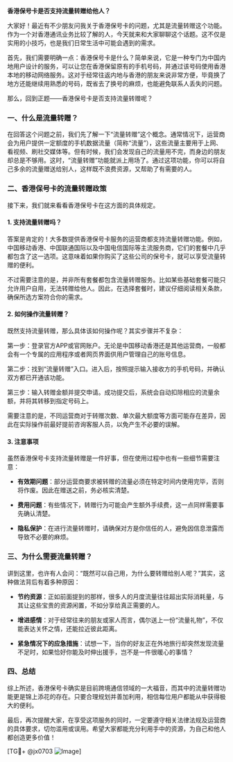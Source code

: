 **香港保号卡是否支持流量转赠给他人？**

大家好！最近有不少朋友问我关于香港保号卡的问题，尤其是流量转赠这个功能。作为一个对香港通讯业务比较了解的人，今天就来和大家聊聊这个话题。这不仅是实用的小技巧，也是我们日常生活中可能会遇到的需求。

首先，我们需要明确一点：香港保号卡是什么？简单来说，它是一种专门为中国内地用户设计的服务，可以让您在香港保留原有的手机号码，并通过该号码使用香港本地的移动网络服务。这对于经常往返内地与香港的朋友来说非常方便，毕竟换了地方还能继续用熟悉的号码，既省去了换号的麻烦，也能避免联系人丢失的问题。

那么，回到正题——香港保号卡是否支持流量转赠呢？

### 一、什么是流量转赠？
在回答这个问题之前，我们先了解一下“流量转赠”这个概念。通常情况下，运营商会为用户提供一定额度的手机数据流量（简称“流量”），这些流量主要用于上网、看视频、刷社交媒体等。但有时候，我们会发现自己的流量用不完，而身边的朋友却总是不够用。这时，“流量转赠”功能就派上用场了。通过这项功能，你可以将自己多余的流量赠送给别人，这样既不浪费资源，又帮助了有需要的人。

### 二、香港保号卡的流量转赠政策
接下来，我们就来看看香港保号卡在这方面的具体规定。

#### 1. **支持流量转赠吗？**
答案是肯定的！大多数提供香港保号卡服务的运营商都支持流量转赠功能。例如，中国移动香港、中国联通国际以及中国电信国际等主流服务商，它们的套餐中几乎都包含了这一选项。这意味着如果你购买了这些公司的保号卡，就可以享受流量转赠的便利。

不过需要注意的是，并非所有套餐都包含流量转赠服务。比如某些基础套餐可能只允许用户自用，无法转赠给他人。因此，在选择套餐时，建议仔细阅读相关条款，确保所选方案符合你的需求。

#### 2. **如何操作流量转赠？**
既然支持流量转赠，那么具体该如何操作呢？其实步骤并不复杂：

第一步：登录官方APP或官网账户。无论是中国移动香港还是其他运营商，一般都会有一个专属的应用程序或者网页界面供用户管理自己的账号信息。

第二步：找到“流量转赠”入口。进入后，按照提示输入接收方的手机号码，并确认双方都已开通该功能。

第三步：输入转赠金额并提交申请。成功提交后，系统会自动扣除相应的流量余额，并将其转移到指定号码上。

需要注意的是，不同运营商对于转赠次数、单次最大额度等方面可能存在差异，因此在实际操作前最好提前咨询客服人员，以免产生不必要的误解。

#### 3. **注意事项**
虽然香港保号卡支持流量转赠是一件好事，但在使用过程中也有一些细节需要注意：

- **有效期问题**：部分运营商要求被转赠的流量必须在特定时间内使用完毕，否则将作废。因此在赠送之前，务必核实清楚。
  
- **费用问题**：有些情况下，转赠行为可能会产生额外手续费，这一点同样需要事先确认清楚。

- **隐私保护**：在进行流量转赠时，请确保对方是你信任的人，避免因信息泄露而导致不必要的麻烦。

### 三、为什么需要流量转赠？
讲到这里，也许有人会问：“既然可以自己用，为什么要转赠给别人呢？”其实，这种做法背后有着多种原因：

- **节约资源**：正如前面提到的那样，很多人的月度流量往往超出实际消耗量，与其让这些宝贵的资源闲置，不如分享给真正需要的人。
  
- **增进感情**：对于经常往来的朋友或家人而言，偶尔送上一份“流量礼物”，不仅能表达关怀之情，还能拉近彼此距离。

- **紧急情况下的应急措施**：试想一下，当你的好友正在外地旅行却突然发现流量不足时，如果恰好你能及时伸出援手，岂不是一件很暖心的事情？

### 四、总结
综上所述，香港保号卡确实是目前跨境通信领域的一大福音，而其中的流量转赠功能更是锦上添花的存在。只要合理规划并善加利用，相信每位用户都能从中获得极大的便利。

最后，再次提醒大家，在享受这项服务的同时，一定要遵守相关法律法规及运营商的具体要求，切勿滥用或误用。希望大家都能充分利用手中的资源，为自己和他人都创造更多价值！

[TG💪+ @jx0703 ![Image](https://github.com/user-attachments/assets/dbca1d08-cadb-493c-b0ec-ad6f7a83f270)]